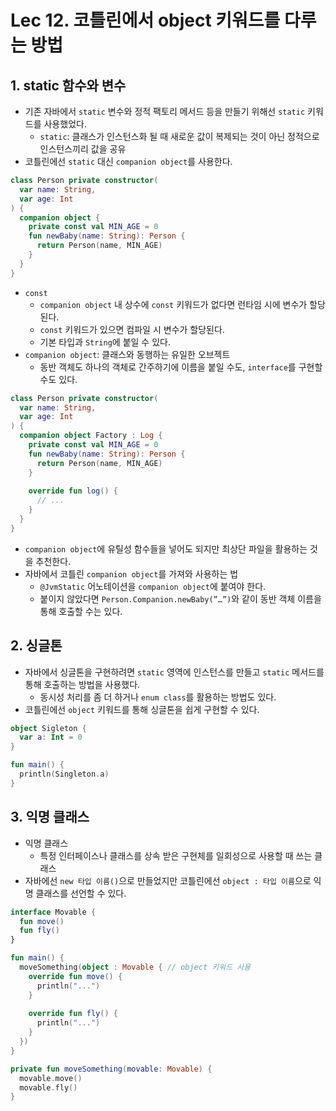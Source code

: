 # Lec 12. 코틀린에서 object 키워드를 다루는 방법

## 1.  static 함수와 변수

- 기존 자바에서 `static` 변수와 정적 팩토리 메서드 등을 만들기 위해선 `static` 키워드를 사용했었다.
    - `static`: 클래스가 인스턴스화 될 때 새로운 값이 복제되는 것이 아닌 정적으로 인스턴스끼리 값을 공유
- 코틀린에선 `static` 대신 `companion object`를 사용한다.

```kotlin
class Person private constructor(
  var name: String,
  var age: Int
) {
  companion object {
    private const val MIN_AGE = 0
    fun newBaby(name: String): Person {
      return Person(name, MIN_AGE)
    }
  }
}
```

- `const`
    - `companion object` 내 상수에 `const` 키워드가 없다면 런타임 시에 변수가 할당된다.
    - `const` 키워드가 있으면 컴파일 시 변수가 할당된다.
    - 기본 타입과 `String`에 붙일 수 있다.
- `companion object`: 클래스와 동행하는 유일한 오브젝트
    - 동반 객체도 하나의 객체로 간주하기에 이름을 붙일 수도, `interface`를 구현할 수도 있다.

```kotlin
class Person private constructor(
  var name: String,
  var age: Int
) {
  companion object Factory : Log {
    private const val MIN_AGE = 0
    fun newBaby(name: String): Person {
      return Person(name, MIN_AGE)
    }
    
    override fun log() {
      // ...
    }
  }
}
```

- `companion object`에 유틸성 함수들을 넣어도 되지만 최상단 파일을 활용하는 것을 추천한다.
- 자바에서 코틀린 `companion object`를 가져와 사용하는 법
    - `@JvmStatic` 어노테이션을 `companion object`에 붙여야 한다.
    - 붙이지 않았다면 `Person.Companion.newBaby(”…”)`와 같이 동반 객체 이름을 통해 호출할 수는 있다.

## 2. 싱글톤

- 자바에서 싱글톤을 구현하려면 `static` 영역에 인스턴스를 만들고 `static` 메서드를 통해 호출하는 방법을 사용했다.
    - 동시성 처리를 좀 더 하거나 `enum class`를 활용하는 방법도 있다.
- 코틀린에선 `object` 키워드를 통해 싱글톤을 쉽게 구현할 수 있다.

```kotlin
object Sigleton {
  var a: Int = 0
}

fun main() {
  println(Singleton.a)
}
```

## 3. 익명 클래스

- 익명 클래스
    - 특정 인터페이스나 클래스를 상속 받은 구현체를 일회성으로 사용할 때 쓰는 클래스
- 자바에선 `new 타입 이름()`으로 만들었지만 코틀린에선 `object : 타입 이름`으로 익명 클래스를 선언할 수 있다.

```kotlin
interface Movable {
  fun move()
  fun fly()
}

fun main() {
  moveSomething(object : Movable { // object 키워드 사용
    override fun move() {
      println("...")
    }
    
    override fun fly() {
      println("...")    
    }
  })
}

private fun moveSomething(movable: Movable) {
  movable.move()
  movable.fly()
}
```

